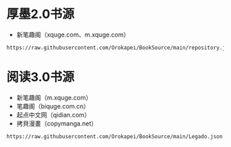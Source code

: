 # 厚墨2.0书源
- 新笔趣阁（xquge.com、m.xquge.com）
```
https://raw.githubusercontent.com/Orokapei/BookSource/main/repository.json
```
# 阅读3.0书源
- 新笔趣阁（m.xquge.com）
- 笔趣阁（biquge.com.cn）
- 起点中文网（qidian.com）
- 拷貝漫畫（copymanga.net）
```
https://raw.githubusercontent.com/Orokapei/BookSource/main/Legado.json
```
